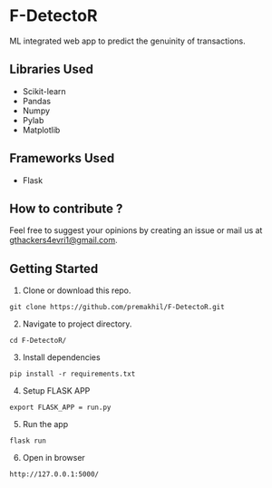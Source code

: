 
# F-DetectoR
ML integrated web app to predict the genuinity of transactions.


## Libraries Used
* Scikit-learn
* Pandas
* Numpy
* Pylab
* Matplotlib

## Frameworks Used
* Flask

## How to contribute ?
Feel free to suggest your opinions by creating an issue or mail us at gthackers4evri1@gmail.com.

## Getting Started

1) Clone or download this repo.
```
git clone https://github.com/premakhil/F-DetectoR.git
```
2) Navigate to project directory.
```
cd F-DetectoR/
```
3) Install dependencies
```
pip install -r requirements.txt
```
4) Setup FLASK APP
```
export FLASK_APP = run.py
```
5) Run the app
```
flask run
```
6) Open in browser
```
http://127.0.0.1:5000/
```

